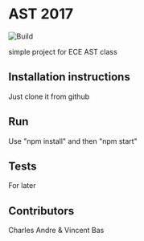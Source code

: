 
# AST 2017

![Build](https://travis-ci.org/charlesandre/ast_lab_work.svg?branch=master)

simple project for ECE AST class

## Installation instructions

Just clone it from github

## Run

Use "npm install" and then "npm start"

## Tests

For later

## Contributors

Charles Andre & Vincent Bas
